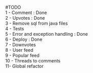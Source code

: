 #TODO  
1 - Comment : Done  
2 - Upvotes : Done  
3 - Remove sql from java files  
4 - Tests  
5 - Error and exception handling : Done  
6 - Deploy : Done  
7 - Downvotes  
8 - User feed  
9 - Popular feed  
10 - Threads to comments  
11- Global refactor  